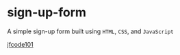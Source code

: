 # sign-up-form

A simple sign-up form built using `HTML`, `CSS`, and `JavaScript`

[jfcode101](https://jfcode101.github.io/sign-up-form/)
